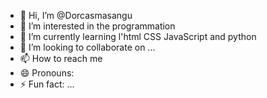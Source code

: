 - 👋 Hi, I’m @Dorcasmasangu
- 👀 I’m interested in the programmation 
- 🌱 I’m currently learning l'html CSS JavaScript and python 
- 💞️ I’m looking to collaborate on ...
- 📫 How to reach me 
- 😄 Pronouns: 
- ⚡ Fun fact: ...

<!---
Dorcasmasangu/Dorcasmasangu is a ✨ special ✨ repository because its `README.md` (this file) appears on your GitHub profile.
You can click the Preview link to take a look at your changes.
--->

